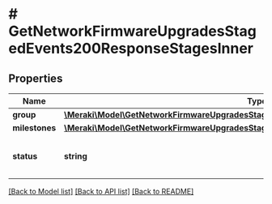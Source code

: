# # GetNetworkFirmwareUpgradesStagedEvents200ResponseStagesInner

## Properties

Name | Type | Description | Notes
------------ | ------------- | ------------- | -------------
**group** | [**\Meraki\Model\GetNetworkFirmwareUpgradesStagedEvents200ResponseStagesInnerGroup**](GetNetworkFirmwareUpgradesStagedEvents200ResponseStagesInnerGroup.md) |  | [optional]
**milestones** | [**\Meraki\Model\GetNetworkFirmwareUpgradesStagedEvents200ResponseStagesInnerMilestones**](GetNetworkFirmwareUpgradesStagedEvents200ResponseStagesInnerMilestones.md) |  | [optional]
**status** | **string** | Current upgrade status of the group | [optional]

[[Back to Model list]](../../README.md#models) [[Back to API list]](../../README.md#endpoints) [[Back to README]](../../README.md)
